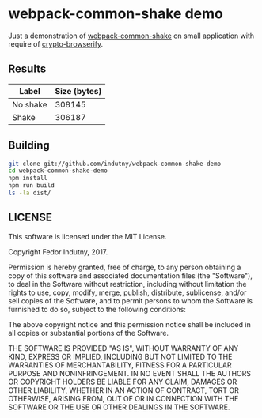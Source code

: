# webpack-common-shake demo

Just a demonstration of [webpack-common-shake][0] on small application with
require of [crypto-browserify][1].

## Results

| Label    | Size (bytes) |
| -------- | ------------ |
| No shake | 308145       |
| Shake    | 306187       |

## Building

```sh
git clone git://github.com/indutny/webpack-common-shake-demo
cd webpack-common-shake-demo
npm install
npm run build
ls -la dist/
```

## LICENSE

This software is licensed under the MIT License.

Copyright Fedor Indutny, 2017.

Permission is hereby granted, free of charge, to any person obtaining a
copy of this software and associated documentation files (the
"Software"), to deal in the Software without restriction, including
without limitation the rights to use, copy, modify, merge, publish,
distribute, sublicense, and/or sell copies of the Software, and to permit
persons to whom the Software is furnished to do so, subject to the
following conditions:

The above copyright notice and this permission notice shall be included
in all copies or substantial portions of the Software.

THE SOFTWARE IS PROVIDED "AS IS", WITHOUT WARRANTY OF ANY KIND, EXPRESS
OR IMPLIED, INCLUDING BUT NOT LIMITED TO THE WARRANTIES OF
MERCHANTABILITY, FITNESS FOR A PARTICULAR PURPOSE AND NONINFRINGEMENT. IN
NO EVENT SHALL THE AUTHORS OR COPYRIGHT HOLDERS BE LIABLE FOR ANY CLAIM,
DAMAGES OR OTHER LIABILITY, WHETHER IN AN ACTION OF CONTRACT, TORT OR
OTHERWISE, ARISING FROM, OUT OF OR IN CONNECTION WITH THE SOFTWARE OR THE
USE OR OTHER DEALINGS IN THE SOFTWARE.

[0]: https://github.com/indutny/webpack-common-shake
[1]: https://github.com/crypto-browserify/crypto-browserify
